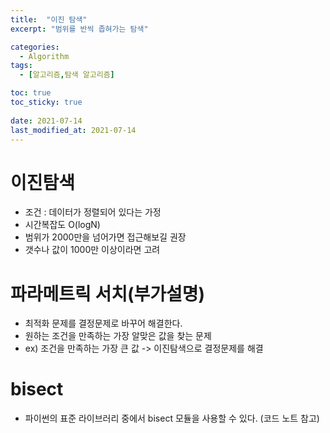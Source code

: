 ```yaml
---
title:  "이진 탐색"
excerpt: "범위를 반씩 좁혀가는 탐색"

categories:
  - Algorithm
tags:
  - [알고리즘,탐색 알고리즘]

toc: true
toc_sticky: true
 
date: 2021-07-14
last_modified_at: 2021-07-14
---
```


# 이진탐색

- 조건 : 데이터가 정렬되어 있다는 가정
- 시간복잡도 O(logN)
- 범위가 2000만을 넘어가면 접근해보길 권장
- 갯수나 값이 1000만 이상이라면 고려

# 파라메트릭 서치(부가설명)

- 최적화 문제를 결정문제로 바꾸어 해결한다.
- 원하는 조건을 만족하는 가장 알맞은 값을 찾는 문제
- ex) 조건을 만족하는 가장 큰 값 -> 이진탐색으로 결정문제를 해결 

# bisect
- 파이썬의 표준 라이브러리 중에서 bisect 모듈을 사용할 수 있다. (코드 노트 참고) 


